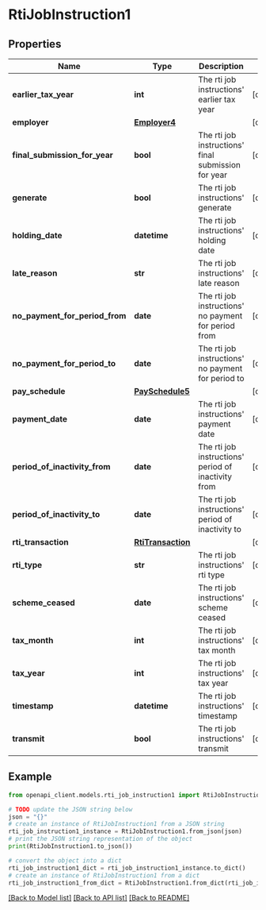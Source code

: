 # RtiJobInstruction1


## Properties

Name | Type | Description | Notes
------------ | ------------- | ------------- | -------------
**earlier_tax_year** | **int** | The rti job instructions&#39; earlier tax year | [optional] 
**employer** | [**Employer4**](Employer4.md) |  | [optional] 
**final_submission_for_year** | **bool** | The rti job instructions&#39; final submission for year | [optional] 
**generate** | **bool** | The rti job instructions&#39; generate | [optional] 
**holding_date** | **datetime** | The rti job instructions&#39; holding date | [optional] 
**late_reason** | **str** | The rti job instructions&#39; late reason | [optional] 
**no_payment_for_period_from** | **date** | The rti job instructions&#39; no payment for period from | [optional] 
**no_payment_for_period_to** | **date** | The rti job instructions&#39; no payment for period to | [optional] 
**pay_schedule** | [**PaySchedule5**](PaySchedule5.md) |  | [optional] 
**payment_date** | **date** | The rti job instructions&#39; payment date | [optional] 
**period_of_inactivity_from** | **date** | The rti job instructions&#39; period of inactivity from | [optional] 
**period_of_inactivity_to** | **date** | The rti job instructions&#39; period of inactivity to | [optional] 
**rti_transaction** | [**RtiTransaction**](RtiTransaction.md) |  | [optional] 
**rti_type** | **str** | The rti job instructions&#39; rti type | [optional] 
**scheme_ceased** | **date** | The rti job instructions&#39; scheme ceased | [optional] 
**tax_month** | **int** | The rti job instructions&#39; tax month | [optional] 
**tax_year** | **int** | The rti job instructions&#39; tax year | [optional] 
**timestamp** | **datetime** | The rti job instructions&#39; timestamp | [optional] 
**transmit** | **bool** | The rti job instructions&#39; transmit | [optional] 

## Example

```python
from openapi_client.models.rti_job_instruction1 import RtiJobInstruction1

# TODO update the JSON string below
json = "{}"
# create an instance of RtiJobInstruction1 from a JSON string
rti_job_instruction1_instance = RtiJobInstruction1.from_json(json)
# print the JSON string representation of the object
print(RtiJobInstruction1.to_json())

# convert the object into a dict
rti_job_instruction1_dict = rti_job_instruction1_instance.to_dict()
# create an instance of RtiJobInstruction1 from a dict
rti_job_instruction1_from_dict = RtiJobInstruction1.from_dict(rti_job_instruction1_dict)
```
[[Back to Model list]](../README.md#documentation-for-models) [[Back to API list]](../README.md#documentation-for-api-endpoints) [[Back to README]](../README.md)


